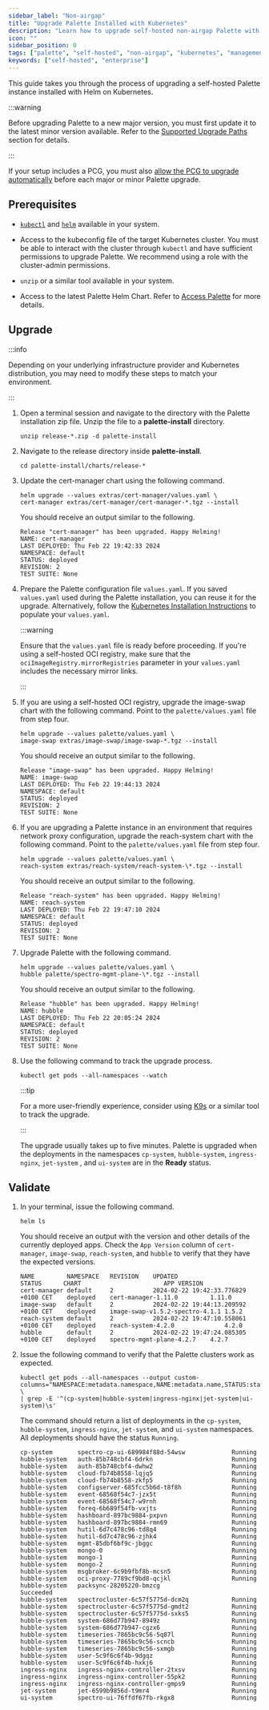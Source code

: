 ```yaml
---
sidebar_label: "Non-airgap"
title: "Upgrade Palette Installed with Kubernetes"
description: "Learn how to upgrade self-hosted non-airgap Palette with Helm and Kubernetes."
icon: ""
sidebar_position: 0
tags: ["palette", "self-hosted", "non-airgap", "kubernetes", "management", "upgrades"]
keywords: ["self-hosted", "enterprise"]
---
```


This guide takes you through the process of upgrading a self-hosted Palette instance installed with Helm on Kubernetes.

:::warning

Before upgrading Palette to a new major version, you must first update it to the latest minor version available. Refer
to the [Supported Upgrade Paths](../upgrade.md#supported-upgrade-paths) section for details.

:::

If your setup includes a PCG, you must also
[allow the PCG to upgrade automatically](../../../clusters/pcg/manage-pcg/pcg-upgrade.md) before each major or minor
Palette upgrade.

## Prerequisites

- [`kubectl`](https://kubernetes.io/docs/tasks/tools/#kubectl) and [`helm`](https://helm.sh/docs/intro/install/)
  available in your system.

- Access to the kubeconfig file of the target Kubernetes cluster. You must be able to interact with the cluster through
  `kubectl` and have sufficient permissions to upgrade Palette. We recommend using a role with the cluster-admin
  permissions.

- `unzip` or a similar tool available in your system.

- Access to the latest Palette Helm Chart. Refer to [Access Palette](/enterprise-version/#access-palette) for more
  details.

## Upgrade

:::info

Depending on your underlying infrastructure provider and Kubernetes distribution, you may need to modify these steps to
match your environment.

:::

1. Open a terminal session and navigate to the directory with the Palette installation zip file. Unzip the file to a
   **palette-install** directory.

   ```shell
   unzip release-*.zip -d palette-install
   ```

2. Navigate to the release directory inside **palette-install**.

   ```shell
   cd palette-install/charts/release-*
   ```

3. Update the cert-manager chart using the following command.

   ```shell
   helm upgrade --values extras/cert-manager/values.yaml \
   cert-manager extras/cert-manager/cert-manager-*.tgz --install
   ```

   You should receive an output similar to the following.

   ```shell
   Release "cert-manager" has been upgraded. Happy Helming!
   NAME: cert-manager
   LAST DEPLOYED: Thu Feb 22 19:42:33 2024
   NAMESPACE: default
   STATUS: deployed
   REVISION: 2
   TEST SUITE: None
   ```

4. Prepare the Palette configuration file `values.yaml`. If you saved `values.yaml` used during the Palette
   installation, you can reuse it for the upgrade. Alternatively, follow the
   [Kubernetes Installation Instructions](../../install-palette/install-on-kubernetes/install.md) to populate your
   `values.yaml`.

   :::warning

   Ensure that the `values.yaml` file is ready before proceeding. If you're using a self-hosted OCI registry, make sure
   that the `ociImageRegistry.mirrorRegistries` parameter in your `values.yaml` includes the necessary mirror links.

   :::

5. If you are using a self-hosted OCI registry, upgrade the image-swap chart with the following command. Point to the
   `palette/values.yaml` file from step four.

   ```shell
   helm upgrade --values palette/values.yaml \
   image-swap extras/image-swap/image-swap-*.tgz --install
   ```

   You should receive an output similar to the following.

   ```shell
   Release "image-swap" has been upgraded. Happy Helming!
   NAME: image-swap
   LAST DEPLOYED: Thu Feb 22 19:44:13 2024
   NAMESPACE: default
   STATUS: deployed
   REVISION: 2
   TEST SUITE: None
   ```

6. If you are upgrading a Palette instance in an environment that requires network proxy configuration, upgrade the
   reach-system chart with the following command. Point to the `palette/values.yaml` file from step four.

   ```shell
   helm upgrade --values palette/values.yaml \
   reach-system extras/reach-system/reach-system-\*.tgz --install
   ```

   You should receive an output similar to the following.

   ```shell
   Release "reach-system" has been upgraded. Happy Helming!
   NAME: reach-system
   LAST DEPLOYED: Thu Feb 22 19:47:10 2024
   NAMESPACE: default
   STATUS: deployed
   REVISION: 2
   TEST SUITE: None
   ```

7. Upgrade Palette with the following command.

   ```shell
   helm upgrade --values palette/values.yaml \
   hubble palette/spectro-mgmt-plane-\*.tgz --install
   ```

   You should receive an output similar to the following.

   ```shell
   Release "hubble" has been upgraded. Happy Helming!
   NAME: hubble
   LAST DEPLOYED: Thu Feb 22 20:05:24 2024
   NAMESPACE: default
   STATUS: deployed
   REVISION: 2
   TEST SUITE: None
   ```

8. Use the following command to track the upgrade process.

   ```shell
   kubectl get pods --all-namespaces --watch
   ```

   :::tip

   For a more user-friendly experience, consider using [K9s](https://k9scli.io/) or a similar tool to track the upgrade.

   :::

   The upgrade usually takes up to five minutes. Palette is upgraded when the deployments in the namespaces `cp-system`,
   `hubble-system`, `ingress-nginx`, `jet-system` , and `ui-system` are in the **Ready** status.

## Validate

1. In your terminal, issue the following command.

   ```shell
   helm ls
   ```

   You should receive an output with the version and other details of the currently deployed apps. Check the
   `App Version` column of `cert-manager`, `image-swap`, `reach-system`, and `hubble` to verify that they have the
   expected versions.

   ```shell
   NAME        	NAMESPACE	REVISION	UPDATED                             	STATUS  	CHART                   	APP VERSION
   cert-manager	default  	2       	2024-02-22 19:42:33.776829 +0100 CET	deployed	cert-manager-1.11.0     	1.11.0
   image-swap  	default  	2       	2024-02-22 19:44:13.209592 +0100 CET	deployed	image-swap-v1.5.2-spectro-4.1.1	1.5.2
   reach-system	default  	2       	2024-02-22 19:47:10.558061 +0100 CET	deployed	reach-system-4.2.0             	4.2.0
   hubble      	default  	2       	2024-02-22 19:47:24.085305 +0100 CET	deployed	spectro-mgmt-plane-4.2.7	4.2.7
   ```

2. Issue the following command to verify that the Palette clusters work as expected.

   ```shell
   kubectl get pods --all-namespaces --output custom-columns="NAMESPACE:metadata.namespace,NAME:metadata.name,STATUS:status.phase" \
   | grep -E '^(cp-system|hubble-system|ingress-nginx|jet-system|ui-system)\s'
   ```

   The command should return a list of deployments in the `cp-system`, `hubble-system`, `ingress-nginx`, `jet-system`,
   and `ui-system` namespaces. All deployments should have the status `Running`.

   ```shell
   cp-system       spectro-cp-ui-689984f88d-54wsw             Running
   hubble-system   auth-85b748cbf4-6drkn                      Running
   hubble-system   auth-85b748cbf4-dwhw2                      Running
   hubble-system   cloud-fb74b8558-lqjq5                      Running
   hubble-system   cloud-fb74b8558-zkfp5                      Running
   hubble-system   configserver-685fcc5b6d-t8f8h              Running
   hubble-system   event-68568f54c7-jzx5t                     Running
   hubble-system   event-68568f54c7-w9rnh                     Running
   hubble-system   foreq-6b689f54fb-vxjts                     Running
   hubble-system   hashboard-897bc9884-pxpvn                  Running
   hubble-system   hashboard-897bc9884-rmn69                  Running
   hubble-system   hutil-6d7c478c96-td8q4                     Running
   hubble-system   hutil-6d7c478c96-zjhk4                     Running
   hubble-system   mgmt-85dbf6bf9c-jbggc                      Running
   hubble-system   mongo-0                                    Running
   hubble-system   mongo-1                                    Running
   hubble-system   mongo-2                                    Running
   hubble-system   msgbroker-6c9b9fbf8b-mcsn5                 Running
   hubble-system   oci-proxy-7789cf9bd8-qcjkl                 Running
   hubble-system   packsync-28205220-bmzcg                    Succeeded
   hubble-system   spectrocluster-6c57f5775d-dcm2q            Running
   hubble-system   spectrocluster-6c57f5775d-gmdt2            Running
   hubble-system   spectrocluster-6c57f5775d-sxks5            Running
   hubble-system   system-686d77b947-8949z                    Running
   hubble-system   system-686d77b947-cgzx6                    Running
   hubble-system   timeseries-7865bc9c56-5q87l                Running
   hubble-system   timeseries-7865bc9c56-scncb                Running
   hubble-system   timeseries-7865bc9c56-sxmgb                Running
   hubble-system   user-5c9f6c6f4b-9dgqz                      Running
   hubble-system   user-5c9f6c6f4b-hxkj6                      Running
   ingress-nginx   ingress-nginx-controller-2txsv             Running
   ingress-nginx   ingress-nginx-controller-55pk2             Running
   ingress-nginx   ingress-nginx-controller-gmps9             Running
   jet-system      jet-6599b9856d-t9mr4                       Running
   ui-system       spectro-ui-76ffdf67fb-rkgx8                Running
   ```
